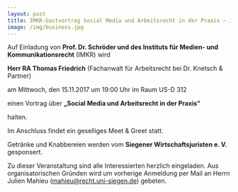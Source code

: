 ```yaml
---
layout: post
title: IMKR-Gastvortrag Social Media und Arbeitsrecht in der Praxis – 15.11., 19:00, US-D 312
image: /img/business.jpg
---
```

	

Auf Einladung von **Prof. Dr. Schröder und des Instituts für Medien- und Kommunikationsrecht** (IMKR) wird

**Herr RA Thomas Friedrich** (Fachanwalt für Arbeitsrecht bei Dr. Knetsch & Partner)

am Mittwoch, den 15.11.2017 um 19:00 Uhr im Raum US-D 312

einen Vortrag über **„Social Media und Arbeitsrecht in der Praxis“**

halten.

Im Anschluss findet ein geselliges Meet & Greet statt.

Getränke und Knabbereien werden vom **Siegener Wirtschaftsjuristen e. V.** gesponsert.

Zu dieser Veranstaltung sind alle Interessierten herzlich eingeladen. Aus organisatorischen Gründen wird um vorherige Anmeldung per Mail an Herrn Julien Mahieu (mahieu@recht.uni-siegen.de) gebeten.
